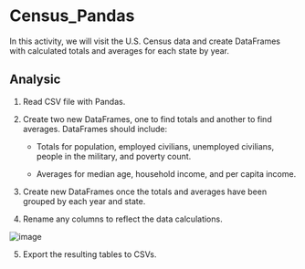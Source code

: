 # Census_Pandas

In this activity, we will visit the U.S. Census data and create DataFrames with calculated totals and averages for each state by year.

## Analysic

1. Read CSV file with Pandas.

2. Create two new DataFrames, one to find totals and another to find averages. DataFrames should include:

    * Totals for population, employed civilians, unemployed civilians, people in the military, and poverty count.

    * Averages for median age, household income, and per capita income.

3. Create new DataFrames once the totals and averages have been grouped by each year and state.

4. Rename any columns to reflect the data calculations.

![image](https://user-images.githubusercontent.com/100891182/181819234-5ce19298-29d4-4482-817a-e97f33dfbe51.png)


5. Export the resulting tables to CSVs.
